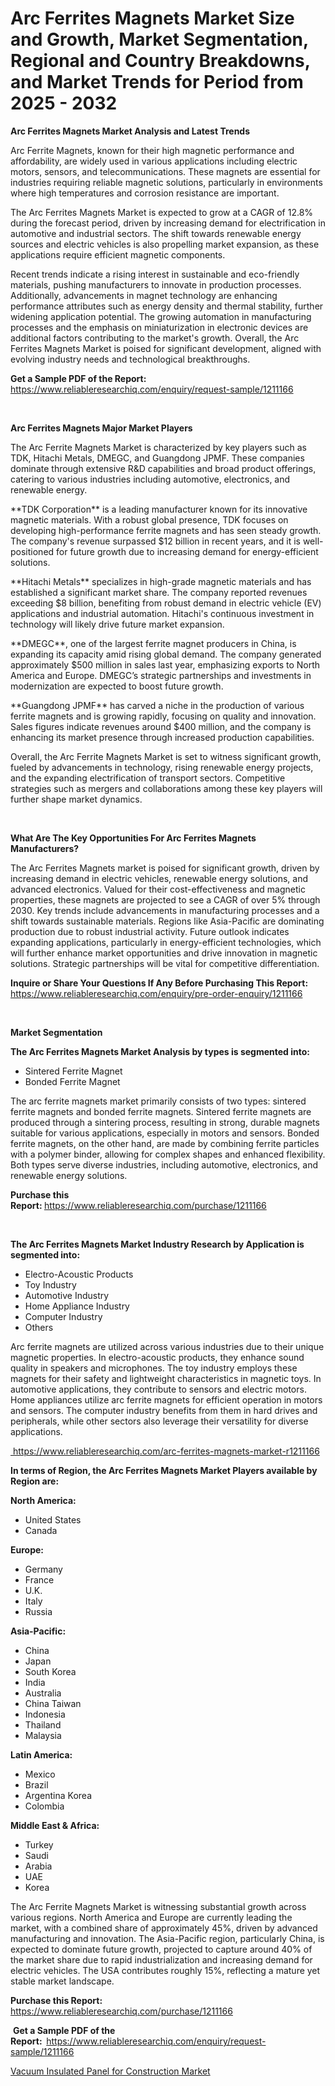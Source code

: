 <p><h1>Arc Ferrites Magnets Market Size and Growth, Market Segmentation, Regional and Country Breakdowns, and Market Trends for Period from 2025 -  2032</h1></p><p><strong>Arc Ferrites Magnets Market Analysis and Latest Trends</strong></p>
<p><p>Arc Ferrite Magnets, known for their high magnetic performance and affordability, are widely used in various applications including electric motors, sensors, and telecommunications. These magnets are essential for industries requiring reliable magnetic solutions, particularly in environments where high temperatures and corrosion resistance are important. </p><p>The Arc Ferrites Magnets Market is expected to grow at a CAGR of 12.8% during the forecast period, driven by increasing demand for electrification in automotive and industrial sectors. The shift towards renewable energy sources and electric vehicles is also propelling market expansion, as these applications require efficient magnetic components. </p><p>Recent trends indicate a rising interest in sustainable and eco-friendly materials, pushing manufacturers to innovate in production processes. Additionally, advancements in magnet technology are enhancing performance attributes such as energy density and thermal stability, further widening application potential. The growing automation in manufacturing processes and the emphasis on miniaturization in electronic devices are additional factors contributing to the market's growth. Overall, the Arc Ferrites Magnets Market is poised for significant development, aligned with evolving industry needs and technological breakthroughs.</p></p>
<p><strong>Get a Sample PDF of the Report:&nbsp;</strong> <a href="https://www.reliableresearchiq.com/enquiry/request-sample/1211166?utm_campaign=973&utm_medium=2&utm_source=Github&utm_content=ia&utm_term=24032025&utm_id=arc-ferrites-magnets">https://www.reliableresearchiq.com/enquiry/request-sample/1211166</a></p>
<p>&nbsp;</p>
<p><strong>Arc Ferrites Magnets Major Market Players</strong></p>
<p><p>The Arc Ferrite Magnets Market is characterized by key players such as TDK, Hitachi Metals, DMEGC, and Guangdong JPMF. These companies dominate through extensive R&D capabilities and broad product offerings, catering to various industries including automotive, electronics, and renewable energy.</p><p>**TDK Corporation** is a leading manufacturer known for its innovative magnetic materials. With a robust global presence, TDK focuses on developing high-performance ferrite magnets and has seen steady growth. The company's revenue surpassed $12 billion in recent years, and it is well-positioned for future growth due to increasing demand for energy-efficient solutions.</p><p>**Hitachi Metals** specializes in high-grade magnetic materials and has established a significant market share. The company reported revenues exceeding $8 billion, benefiting from robust demand in electric vehicle (EV) applications and industrial automation. Hitachi's continuous investment in technology will likely drive future market expansion.</p><p>**DMEGC**, one of the largest ferrite magnet producers in China, is expanding its capacity amid rising global demand. The company generated approximately $500 million in sales last year, emphasizing exports to North America and Europe. DMEGC’s strategic partnerships and investments in modernization are expected to boost future growth.</p><p>**Guangdong JPMF** has carved a niche in the production of various ferrite magnets and is growing rapidly, focusing on quality and innovation. Sales figures indicate revenues around $400 million, and the company is enhancing its market presence through increased production capabilities.</p><p>Overall, the Arc Ferrite Magnets Market is set to witness significant growth, fueled by advancements in technology, rising renewable energy projects, and the expanding electrification of transport sectors. Competitive strategies such as mergers and collaborations among these key players will further shape market dynamics.</p></p>
<p>&nbsp;</p>
<p><strong>What Are The Key Opportunities For Arc Ferrites Magnets Manufacturers?</strong></p>
<p><p>The Arc Ferrites Magnets market is poised for significant growth, driven by increasing demand in electric vehicles, renewable energy solutions, and advanced electronics. Valued for their cost-effectiveness and magnetic properties, these magnets are projected to see a CAGR of over 5% through 2030. Key trends include advancements in manufacturing processes and a shift towards sustainable materials. Regions like Asia-Pacific are dominating production due to robust industrial activity. Future outlook indicates expanding applications, particularly in energy-efficient technologies, which will further enhance market opportunities and drive innovation in magnetic solutions. Strategic partnerships will be vital for competitive differentiation.</p></p>
<p><strong>Inquire or Share Your Questions If Any Before Purchasing This Report:</strong> <a href="https://www.reliableresearchiq.com/enquiry/pre-order-enquiry/1211166?utm_campaign=973&utm_medium=2&utm_source=Github&utm_content=ia&utm_term=24032025&utm_id=arc-ferrites-magnets">https://www.reliableresearchiq.com/enquiry/pre-order-enquiry/1211166</a></p>
<p>&nbsp;</p>
<p><strong>Market Segmentation</strong></p>
<p><strong>The Arc Ferrites Magnets Market Analysis by types is segmented into:</strong></p>
<p><ul><li>Sintered Ferrite Magnet</li><li>Bonded Ferrite Magnet</li></ul></p>
<p><p>The arc ferrite magnets market primarily consists of two types: sintered ferrite magnets and bonded ferrite magnets. Sintered ferrite magnets are produced through a sintering process, resulting in strong, durable magnets suitable for various applications, especially in motors and sensors. Bonded ferrite magnets, on the other hand, are made by combining ferrite particles with a polymer binder, allowing for complex shapes and enhanced flexibility. Both types serve diverse industries, including automotive, electronics, and renewable energy solutions.</p></p>
<p><strong>Purchase this Report:&nbsp;</strong><a href="https://www.reliableresearchiq.com/purchase/1211166?utm_campaign=973&utm_medium=2&utm_source=Github&utm_content=ia&utm_term=24032025&utm_id=arc-ferrites-magnets">https://www.reliableresearchiq.com/purchase/1211166</a></p>
<p>&nbsp;</p>
<p><strong>The Arc Ferrites Magnets Market Industry Research by Application is segmented into:</strong></p>
<p><ul><li>Electro-Acoustic Products</li><li>Toy Industry</li><li>Automotive Industry</li><li>Home Appliance Industry</li><li>Computer Industry</li><li>Others</li></ul></p>
<p><p>Arc ferrite magnets are utilized across various industries due to their unique magnetic properties. In electro-acoustic products, they enhance sound quality in speakers and microphones. The toy industry employs these magnets for their safety and lightweight characteristics in magnetic toys. In automotive applications, they contribute to sensors and electric motors. Home appliances utilize arc ferrite magnets for efficient operation in motors and sensors. The computer industry benefits from them in hard drives and peripherals, while other sectors also leverage their versatility for diverse applications.</p></p>
<p><a href="https://www.reliableresearchiq.com/arc-ferrites-magnets-market-r1211166?utm_campaign=973&utm_medium=2&utm_source=Github&utm_content=ia&utm_term=24032025&utm_id=arc-ferrites-magnets">&nbsp;https://www.reliableresearchiq.com/arc-ferrites-magnets-market-r1211166</a></p>
<p><strong>In terms of Region, the Arc Ferrites Magnets Market Players available by Region are:</strong></p>
<p>
    <p> <strong> North America: </strong>
        <ul>
            <li>United States</li>
            <li>Canada</li>
        </ul>
        </p> 
    <p> <strong> Europe: </strong>
        <ul>
            <li>Germany</li>
            <li>France</li>
            <li>U.K.</li>
            <li>Italy</li>
            <li>Russia</li>
        </ul>
        </p> 
    <p> <strong> Asia-Pacific: </strong>
        <ul>
            <li>China</li>
            <li>Japan</li>
            <li>South Korea</li>
            <li>India</li>
            <li>Australia</li>
            <li>China Taiwan</li>
            <li>Indonesia</li>
            <li>Thailand</li>
            <li>Malaysia</li>
        </ul>
        </p> 
    <p> <strong> Latin America: </strong>
        <ul>
            <li>Mexico</li>
            <li>Brazil</li>
            <li>Argentina Korea</li>
            <li>Colombia</li>
        </ul>
        </p> 
    <p> <strong> Middle East & Africa: </strong>
        <ul>
            <li>Turkey</li>
            <li>Saudi</li>
            <li>Arabia</li>
            <li>UAE</li>
            <li>Korea</li>
        </ul>
    </p>
    </p>
<p><p>The Arc Ferrite Magnets Market is witnessing substantial growth across various regions. North America and Europe are currently leading the market, with a combined share of approximately 45%, driven by advanced manufacturing and innovation. The Asia-Pacific region, particularly China, is expected to dominate future growth, projected to capture around 40% of the market share due to rapid industrialization and increasing demand for electric vehicles. The USA contributes roughly 15%, reflecting a mature yet stable market landscape.</p></p>
<p><strong>Purchase this Report: </strong><a href="https://www.reliableresearchiq.com/purchase/1211166?utm_campaign=973&utm_medium=2&utm_source=Github&utm_content=ia&utm_term=24032025&utm_id=arc-ferrites-magnets">https://www.reliableresearchiq.com/purchase/1211166</a></p>
<p>&nbsp;<strong>Get a Sample PDF of the Report:&nbsp;&nbsp;</strong><a href="https://www.reliableresearchiq.com/enquiry/request-sample/1211166?utm_campaign=973&utm_medium=2&utm_source=Github&utm_content=ia&utm_term=24032025&utm_id=arc-ferrites-magnets">https://www.reliableresearchiq.com/enquiry/request-sample/1211166</a></p>
<p><strong></strong></p>
<p><p><a href="https://github.com/lonanweaseh4/Market-Research-Report-List-1/blob/main/vacuum-insulated-panel-for-construction-market.md?utm_campaign=973&utm_medium=2&utm_source=Github&utm_content=ia&utm_term=24032025&utm_id=arc-ferrites-magnets">Vacuum Insulated Panel for Construction Market</a></p></p>